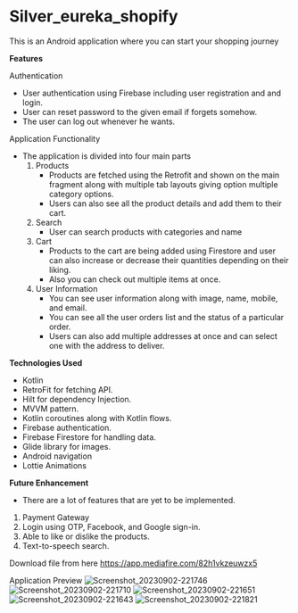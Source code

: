 # Silver_eureka_shopify
This is an Android application where you can start your shopping journey

**Features** 

Authentication
- User authentication using Firebase including user registration and and login.
- User can reset password to the given email if forgets somehow.
- The user can log out whenever he wants.

Application Functionality
- The application is divided into four main parts
  1. Products
     - Products are fetched using the Retrofit and shown on the main fragment along with multiple tab layouts giving option multiple category options.
     - Users can also see all the product details and add them to their cart.
  2. Search
     - User can search products with categories and name
  3. Cart
     - Products to the cart are being added using Firestore and user can also increase or decrease their quantities depending on their liking.
     - Also you can check out multiple items at once.
  4. User Information
     - You can see user information along with image, name, mobile, and email.
     - You can see all the user orders list and the status of a particular order.
     - Users can also add multiple addresses at once and can select one with the address to deliver.
    
**Technologies Used**
- Kotlin
- RetroFit for fetching API.
- Hilt for dependency Injection.
- MVVM pattern.
- Kotlin coroutines along with Kotlin flows.
- Firebase authentication.
- Firebase Firestore for handling data.
- Glide library for images.
- Android navigation
- Lottie Animations


**Future Enhancement**
- There are a lot of features that are yet to be implemented.
1. Payment Gateway
2. Login using OTP, Facebook, and Google sign-in.
3. Able to like or dislike the products.
4. Text-to-speech search.

Download file from here
https://app.mediafire.com/82h1vkzeuwzx5

Application Preview
![Screenshot_20230902-221746](https://github.com/Rajeev745/Silver_eureka_shopify/assets/93214585/e56d22c5-8413-42ad-8d78-c3332438ce20)
![Screenshot_20230902-221710](https://github.com/Rajeev745/Silver_eureka_shopify/assets/93214585/56e9c989-866c-4d02-8153-bab724cdec6d)
![Screenshot_20230902-221651](https://github.com/Rajeev745/Silver_eureka_shopify/assets/93214585/8ea31362-3144-40e5-b432-77baf2ac413f)
![Screenshot_20230902-221643](https://github.com/Rajeev745/Silver_eureka_shopify/assets/93214585/21866839-4591-41a0-a3d6-95e9b43bda76)
![Screenshot_20230902-221821](https://github.com/Rajeev745/Silver_eureka_shopify/assets/93214585/7ad2e0c0-0801-4f22-8edf-bbe81bdb11e8)




